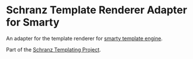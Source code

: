 # Schranz Template Renderer Adapter for Smarty

An adapter for the template renderer for [smarty template engine](https://github.com/smarty-php/smarty).

Part of the [Schranz Templating Project](https://github.com/schranz-templating/templating).
